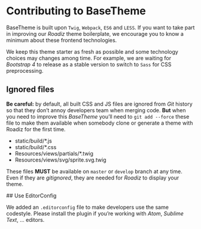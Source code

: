 # Contributing to BaseTheme

BaseTheme is built upon `Twig`, `Webpack`, `ES6` and `LESS`. If you want to 
take part in improving our *Roadiz* theme boilerplate, we encourage you to know 
a minimum about these frontend technologies.

We keep this theme starter as fresh as possible and some technology choices 
may changes among time. For example, we are waiting for *Bootstrap 4* to
release as a stable version to switch to `Sass` for CSS preprocessing.

## Ignored files

**Be careful:** by default, all built CSS and JS files are ignored from *Git*
history so that they don’t annoy developers team when merging code. **But** when you 
need to improve this *BaseTheme* you’ll need to `git add --force` these file to make
them available when somebody clone or generate a theme with Roadiz for the first
time.

- static/build/*.js
- static/build/*.css
- Resources/views/partials/*.twig
- Resources/views/svg/sprite.svg.twig

These files **MUST** be available on `master` or `develop` branch at any time.
Even if they are *gitignored*, they are needed for *Roadiz* to display your theme.

## Use EditorConfig 

We added an `.editorconfig` file to make developers use the same codestyle. Please
install the plugin if you’re working with *Atom*, *Sublime Text*, … editors.
